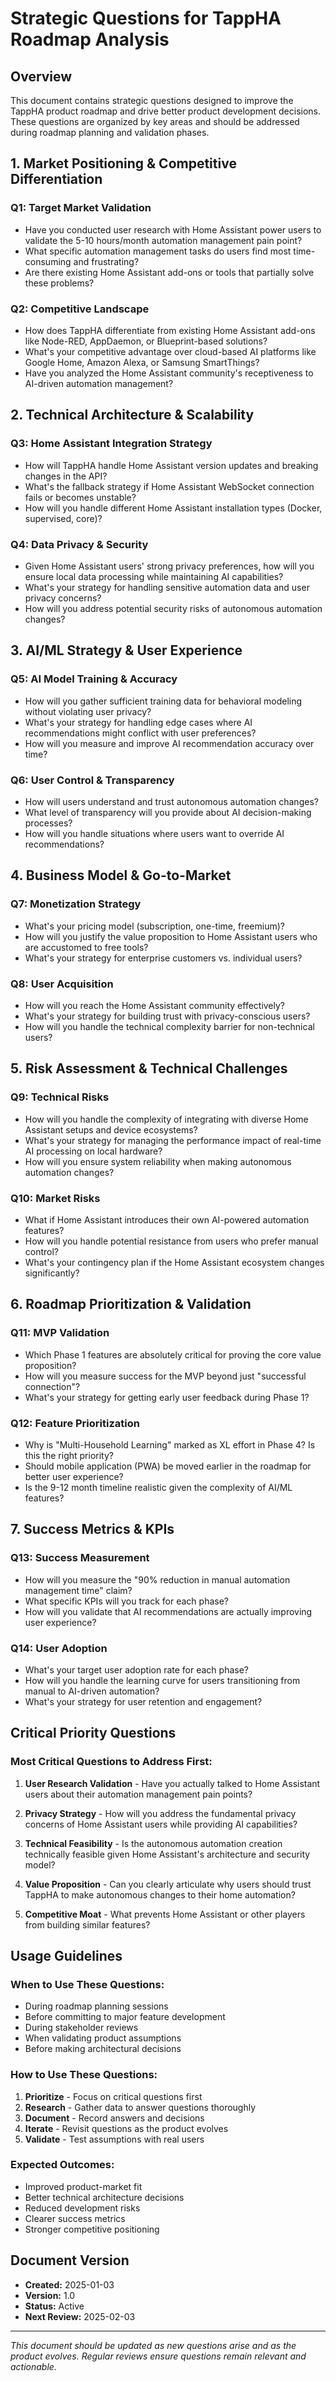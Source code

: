 # Strategic Questions for TappHA Roadmap Analysis

## Overview

This document contains strategic questions designed to improve the TappHA product roadmap and drive better product development decisions. These questions are organized by key areas and should be addressed during roadmap planning and validation phases.

## 1. Market Positioning & Competitive Differentiation

### Q1: Target Market Validation
- Have you conducted user research with Home Assistant power users to validate the 5-10 hours/month automation management pain point?
- What specific automation management tasks do users find most time-consuming and frustrating?
- Are there existing Home Assistant add-ons or tools that partially solve these problems?

### Q2: Competitive Landscape
- How does TappHA differentiate from existing Home Assistant add-ons like Node-RED, AppDaemon, or Blueprint-based solutions?
- What's your competitive advantage over cloud-based AI platforms like Google Home, Amazon Alexa, or Samsung SmartThings?
- Have you analyzed the Home Assistant community's receptiveness to AI-driven automation management?

## 2. Technical Architecture & Scalability

### Q3: Home Assistant Integration Strategy
- How will TappHA handle Home Assistant version updates and breaking changes in the API?
- What's the fallback strategy if Home Assistant WebSocket connection fails or becomes unstable?
- How will you handle different Home Assistant installation types (Docker, supervised, core)?

### Q4: Data Privacy & Security
- Given Home Assistant users' strong privacy preferences, how will you ensure local data processing while maintaining AI capabilities?
- What's your strategy for handling sensitive automation data and user privacy concerns?
- How will you address potential security risks of autonomous automation changes?

## 3. AI/ML Strategy & User Experience

### Q5: AI Model Training & Accuracy
- How will you gather sufficient training data for behavioral modeling without violating user privacy?
- What's your strategy for handling edge cases where AI recommendations might conflict with user preferences?
- How will you measure and improve AI recommendation accuracy over time?

### Q6: User Control & Transparency
- How will users understand and trust autonomous automation changes?
- What level of transparency will you provide about AI decision-making processes?
- How will you handle situations where users want to override AI recommendations?

## 4. Business Model & Go-to-Market

### Q7: Monetization Strategy
- What's your pricing model (subscription, one-time, freemium)?
- How will you justify the value proposition to Home Assistant users who are accustomed to free tools?
- What's your strategy for enterprise customers vs. individual users?

### Q8: User Acquisition
- How will you reach the Home Assistant community effectively?
- What's your strategy for building trust with privacy-conscious users?
- How will you handle the technical complexity barrier for non-technical users?

## 5. Risk Assessment & Technical Challenges

### Q9: Technical Risks
- How will you handle the complexity of integrating with diverse Home Assistant setups and device ecosystems?
- What's your strategy for managing the performance impact of real-time AI processing on local hardware?
- How will you ensure system reliability when making autonomous automation changes?

### Q10: Market Risks
- What if Home Assistant introduces their own AI-powered automation features?
- How will you handle potential resistance from users who prefer manual control?
- What's your contingency plan if the Home Assistant ecosystem changes significantly?

## 6. Roadmap Prioritization & Validation

### Q11: MVP Validation
- Which Phase 1 features are absolutely critical for proving the core value proposition?
- How will you measure success for the MVP beyond just "successful connection"?
- What's your strategy for getting early user feedback during Phase 1?

### Q12: Feature Prioritization
- Why is "Multi-Household Learning" marked as XL effort in Phase 4? Is this the right priority?
- Should mobile application (PWA) be moved earlier in the roadmap for better user experience?
- Is the 9-12 month timeline realistic given the complexity of AI/ML features?

## 7. Success Metrics & KPIs

### Q13: Success Measurement
- How will you measure the "90% reduction in manual automation management time" claim?
- What specific KPIs will you track for each phase?
- How will you validate that AI recommendations are actually improving user experience?

### Q14: User Adoption
- What's your target user adoption rate for each phase?
- How will you handle the learning curve for users transitioning from manual to AI-driven automation?
- What's your strategy for user retention and engagement?

## Critical Priority Questions

### Most Critical Questions to Address First:

1. **User Research Validation** - Have you actually talked to Home Assistant users about their automation management pain points?

2. **Privacy Strategy** - How will you address the fundamental privacy concerns of Home Assistant users while providing AI capabilities?

3. **Technical Feasibility** - Is the autonomous automation creation technically feasible given Home Assistant's architecture and security model?

4. **Value Proposition** - Can you clearly articulate why users should trust TappHA to make autonomous changes to their home automation?

5. **Competitive Moat** - What prevents Home Assistant or other players from building similar features?

## Usage Guidelines

### When to Use These Questions:
- During roadmap planning sessions
- Before committing to major feature development
- During stakeholder reviews
- When validating product assumptions
- Before making architectural decisions

### How to Use These Questions:
1. **Prioritize** - Focus on critical questions first
2. **Research** - Gather data to answer questions thoroughly
3. **Document** - Record answers and decisions
4. **Iterate** - Revisit questions as the product evolves
5. **Validate** - Test assumptions with real users

### Expected Outcomes:
- Improved product-market fit
- Better technical architecture decisions
- Reduced development risks
- Clearer success metrics
- Stronger competitive positioning

## Document Version

- **Created:** 2025-01-03
- **Version:** 1.0
- **Status:** Active
- **Next Review:** 2025-02-03

---

*This document should be updated as new questions arise and as the product evolves. Regular reviews ensure questions remain relevant and actionable.* 